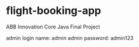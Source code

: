 # flight-booking-app
ABB Innovation Core Java Final Project

admin login name: admin
admin password: admin123
